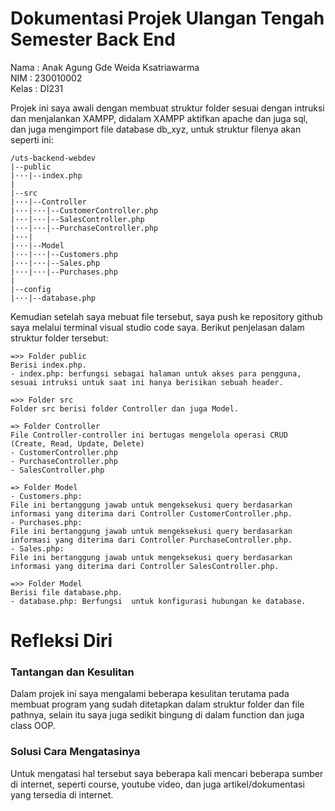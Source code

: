 <h1>Dokumentasi Projek Ulangan Tengah Semester Back End</h1>

Nama    : Anak Agung Gde Weida Ksatriawarma<br>
NIM     : 230010002<br>
Kelas   : DI231



Projek ini saya awali dengan membuat struktur folder sesuai dengan intruksi dan menjalankan XAMPP, didalam XAMPP aktifkan apache dan juga sql, dan juga mengimport file database db_xyz, untuk struktur filenya akan seperti ini:

~~~
/uts-backend-webdev
|--public
|···|--index.php
|
|--src
|···|--Controller
|···|···|--CustomerController.php
|···|···|--SalesController.php
|···|···|--PurchaseController.php
|···|
|···|--Model
|···|···|--Customers.php
|···|···|--Sales.php
|···|···|--Purchases.php
|
|--config
|···|--database.php
~~~

Kemudian setelah saya mebuat file tersebut, saya push ke repository github saya melalui terminal visual studio code saya. Berikut penjelasan dalam struktur folder tersebut:

~~~
=>> Folder public
Berisi index.php.
- index.php: berfungsi sebagai halaman untuk akses para pengguna, sesuai intruksi untuk saat ini hanya berisikan sebuah header.

=>> Folder src
Folder src berisi folder Controller dan juga Model.

=> Folder Controller
File Controller-controller ini bertugas mengelola operasi CRUD (Create, Read, Update, Delete)
- CustomerController.php
- PurchaseController.php
- SalesController.php

=> Folder Model
- Customers.php:
File ini bertanggung jawab untuk mengeksekusi query berdasarkan informasi yang diterima dari Controller CustomerController.php.
- Purchases.php:
File ini bertanggung jawab untuk mengeksekusi query berdasarkan informasi yang diterima dari Controller PurchaseController.php. 
- Sales.php:
File ini bertanggung jawab untuk mengeksekusi query berdasarkan informasi yang diterima dari Controller SalesController.php.

=>> Folder Model
Berisi file database.php.
- database.php: Berfungsi  untuk konfigurasi hubungan ke database.
~~~

<h1>Refleksi Diri</h1>
<h3>Tantangan dan Kesulitan</h3>
Dalam projek ini saya mengalami beberapa kesulitan terutama pada membuat program yang sudah ditetapkan dalam struktur folder dan file pathnya, selain itu saya juga sedikit bingung di dalam function dan juga class OOP.

<h3>Solusi Cara Mengatasinya</h3>
Untuk mengatasi hal tersebut saya beberapa kali mencari beberapa sumber di internet, seperti course, youtube video, dan juga artikel/dokumentasi yang tersedia di internet.
